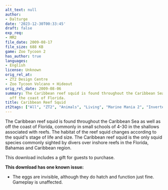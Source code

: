 ```yaml
---
alt_text: null
author:
- Dalturge
date: '2023-12-30T00:33:45'
draft: false
exp_req:
- MM2
file_date: 2009-08-17
file_size: 688 KB
game: Zoo Tycoon 2
has_author: true
languages:
- English
license: Unknown
orig_rel_at:
- ZT2 Design Centre
- Zoo Tycoon Volcano + Hideout
orig_rel_date: 2009-08-06
summary: The Caribbean reef squid is found throughout the Caribbean Sea as well as
  off the coast of Florida.
title: Caribbean Reef Squid
zt2tags: ["All", "ZT2", "Animals", "Living", "Marine Mania 2", "Invertebrates", "Cephalopods", "Aquatic"]
---
```

The Caribbean reef squid is found throughout the Caribbean Sea as well as off the coast of Florida, commonly in small schools of 4-30 in the shallows associated with reefs. The habitat of the reef squid changes according to the squid's stage of life and size. The Caribbean reef squid is the only squid species commonly sighted by divers over inshore reefs in the Florida, Bahamas and Caribbean region.

This download includes a gift for guests to purchase.

**This download has one known issue:**
- The eggs are invisible, although they do hatch and function just fine. Gameplay is unaffected.